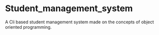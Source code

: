 # Student_management_system
A Cli based student management system made on the concepts of object oriented programming.
